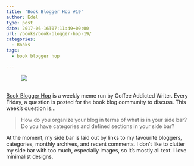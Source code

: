 ```yaml
---
title: 'Book Blogger Hop #19'
author: Edel
type: post
date: 2017-06-16T07:11:49+00:00
url: /books/book-blogger-hop-19/
categories:
  - Books
tags:
  - book blogger hop

---
```

<figure><a rel="_nofollow" href="http://www.coffeeaddictedwriter.com/p/blog-page.html"><img src="https://i1.wp.com/3.bp.blogspot.com/-2bKizvp-A9w/WEjGAM4OjJI/AAAAAAAAV50/nU3xHQNtvSQQ8dRsB8OueG061E99KPrYACLcB/s1600/Book%2BBlogger%2BHop%2B%2528Final%2529.png?w=663&#038;ssl=1" data-recalc-dims="1" /></a></figure> 

<a rel="_nofollow" href="http://www.coffeeaddictedwriter.com/p/blog-page.html"></a>

<a rel="_nofollow" href="http://www.coffeeaddictedwriter.com/p/blog-page.html"><br /> </a><a rel="_nofollow" href="http://www.coffeeaddictedwriter.com/p/blog-page.html">Book Blogger Hop</a> is a weekly meme run by Coffee Addicted Writer. Every Friday, a question is posted for the book blog community to discuss. This week&#8217;s question is&#8230;

> How do you organize your blog in terms of what is in your side bar? Do you have categories and defined sections in your side bar?

At the moment, my side bar is laid out by links to my favourite bloggers, categories, monthly archives, and recent comments. I don&#8217;t like to clutter my side bar with too much, especially images, so it&#8217;s mostly all text. I love minimalist designs.
